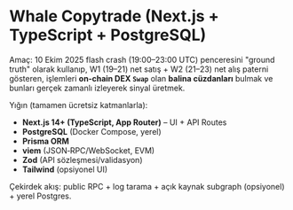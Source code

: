 # Whale Copytrade (Next.js + TypeScript + PostgreSQL)

Amaç: 10 Ekim 2025 flash crash (19:00–23:00 UTC) penceresini "ground truth" olarak kullanıp,
W1 (19–21) net satış + W2 (21–23) net alış paterni gösteren, işlemleri **on‑chain DEX `Swap`** olan
**balina cüzdanları** bulmak ve bunları gerçek zamanlı izleyerek sinyal üretmek.

Yığın (tamamen ücretsiz katmanlarla):
- **Next.js 14+ (TypeScript, App Router)** – UI + API Routes
- **PostgreSQL** (Docker Compose, yerel)
- **Prisma ORM**
- **viem** (JSON‑RPC/WebSocket, EVM)
- **Zod** (API sözleşmesi/validasyon)
- **Tailwind** (opsiyonel UI)

Çekirdek akış: public RPC + log tarama + açık kaynak subgraph (opsiyonel) + yerel Postgres.


